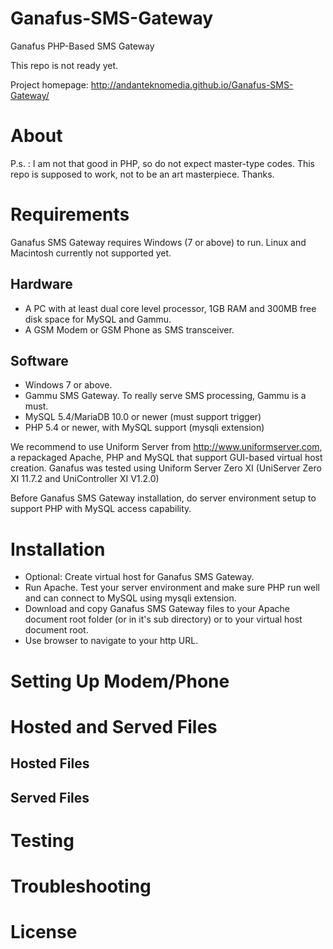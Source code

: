 # Ganafus-SMS-Gateway
Ganafus PHP-Based SMS Gateway

This repo is not ready yet.

Project homepage: http://andanteknomedia.github.io/Ganafus-SMS-Gateway/

# About


P.s. :
I am not that good in PHP, so do not expect master-type codes.
This repo is supposed to work, not to be an art masterpiece. 
Thanks.

# Requirements
Ganafus SMS Gateway requires Windows (7 or above) to run. Linux and Macintosh currently not supported yet.
## Hardware
* A PC with at least dual core level processor, 1GB RAM and 300MB free disk space for MySQL and Gammu.
* A GSM Modem or GSM Phone as SMS transceiver.

## Software
* Windows 7 or above.
* Gammu SMS Gateway. To really serve SMS processing, Gammu is a must.
* MySQL 5.4/MariaDB 10.0 or newer (must support trigger)
* PHP 5.4 or newer, with MySQL support (mysqli extension)

We recommend to use Uniform Server from http://www.uniformserver.com, a repackaged Apache, PHP and MySQL that support GUI-based virtual host creation. Ganafus was
tested using Uniform Server Zero XI (UniServer Zero XI 11.7.2 and UniController XI V1.2.0)

Before Ganafus SMS Gateway installation, do server environment setup to support PHP with MySQL access capability.

# Installation

* Optional: Create virtual host for Ganafus SMS Gateway.
* Run Apache. Test your server environment and make sure PHP run well and can connect to MySQL using mysqli extension.
* Download and copy Ganafus SMS Gateway files to your Apache document root folder (or in it's sub directory) or to your virtual host document root.
* Use browser to navigate to your http URL.



# Setting Up Modem/Phone

# Hosted and Served Files
## Hosted Files
## Served Files

# Testing

# Troubleshooting

# License